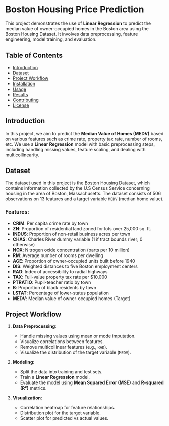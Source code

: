 # Boston Housing Price Prediction

This project demonstrates the use of **Linear Regression** to predict the median value of owner-occupied homes in the Boston area using the Boston Housing Dataset. It involves data preprocessing, feature engineering, model training, and evaluation.

## Table of Contents
- [Introduction](#introduction)
- [Dataset](#dataset)
- [Project Workflow](#project-workflow)
- [Installation](#installation)
- [Usage](#usage)
- [Results](#results)
- [Contributing](#contributing)
- [License](#license)

## Introduction
In this project, we aim to predict the **Median Value of Homes (MEDV)** based on various features such as crime rate, property tax rate, number of rooms, etc. We use a **Linear Regression** model with basic preprocessing steps, including handling missing values, feature scaling, and dealing with multicollinearity.

## Dataset
The dataset used in this project is the Boston Housing Dataset, which contains information collected by the U.S Census Service concerning housing in the area of Boston, Massachusetts. The dataset consists of 506 observations on 13 features and a target variable `MEDV` (median home value).

### Features:
- **CRIM**: Per capita crime rate by town
- **ZN**: Proportion of residential land zoned for lots over 25,000 sq. ft.
- **INDUS**: Proportion of non-retail business acres per town
- **CHAS**: Charles River dummy variable (1 if tract bounds river; 0 otherwise)
- **NOX**: Nitrogen oxide concentration (parts per 10 million)
- **RM**: Average number of rooms per dwelling
- **AGE**: Proportion of owner-occupied units built before 1940
- **DIS**: Weighted distances to five Boston employment centers
- **RAD**: Index of accessibility to radial highways
- **TAX**: Full-value property tax rate per $10,000
- **PTRATIO**: Pupil-teacher ratio by town
- **B**: Proportion of black residents by town
- **LSTAT**: Percentage of lower-status population
- **MEDV**: Median value of owner-occupied homes (Target)

## Project Workflow

1. **Data Preprocessing**:
   - Handle missing values using mean or mode imputation.
   - Visualize correlations between features.
   - Remove multicollinear features (e.g., `RAD`).
   - Visualize the distribution of the target variable (`MEDV`).

2. **Modeling**:
   - Split the data into training and test sets.
   - Train a **Linear Regression** model.
   - Evaluate the model using **Mean Squared Error (MSE)** and **R-squared (R²)** metrics.

3. **Visualization**:
   - Correlation heatmap for feature relationships.
   - Distribution plot for the target variable.
   - Scatter plot for predicted vs actual values.

